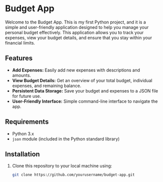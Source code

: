 # Budget App

Welcome to the Budget App. This is my first Python project, and it is a simple and user-friendly application designed to help you manage your personal budget effectively. This application allows you to track your expenses, view your budget details, and ensure that you stay within your financial limits.

## Features

- **Add Expenses:** Easily add new expenses with descriptions and amounts.
- **View Budget Details:** Get an overview of your total budget, individual expenses, and remaining balance.
- **Persistent Data Storage:** Save your budget and expenses to a JSON file for future use.
- **User-Friendly Interface:** Simple command-line interface to navigate the app.

## Requirements

- Python 3.x
- `json` module (included in the Python standard library)

## Installation

1. Clone this repository to your local machine using:
   ```bash
   git clone https://github.com/yourusername/budget-app.git

